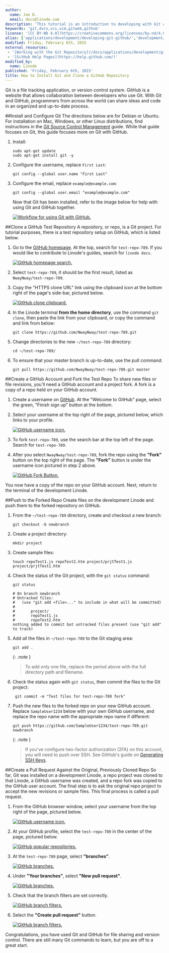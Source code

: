 ```yaml
---
author:
  name: Joe D.
  email: docs@linode.com
description: 'This tutorial is an introduction to developing with Git and GitHub with instructions on installing Git and creating your first GitHub test repository.'
keywords: 'git,dvcs,vcs,scm,gitweb,github'
license: '[CC BY-ND 4.0](https://creativecommons.org/licenses/by-nd/4.0)'
alias: ['applications/development/developing-git-github/','development/version-control/developing-git-github/']
modified: Friday, February 6th, 2015
external_resources:
 - '[Working with the Git Repository](/docs/applications/development/git-source-control-management#working-with-the-repository)'
 - '[GitHub Help Pages](https://help.github.com/)'
modified_by:
  name: Linode
published: 'Friday, February 6th, 2015'
title: How to Install Git and Clone a GitHub Repository
---
```


Git is a file tracking application, or version control system. GitHub is a website that allows collaboration between developers who use Git. With Git and GitHub, programmers from across the world can share ideas and code in an organized and up-to-date process.

##Install and Configure Git
The directions below are for Debian or Ubuntu. For installation on Mac, Windows, or other Linux distributions, find instructions in the  [Git Source Control Management](/docs/applications/development/git-source-control-management#installing-git) guide. While that guide focuses on Git, this guide focuses more on Git with GitHub.

1.  Install:

        sudo apt-get update
        sudo apt-get install git -y

2.  Configure the username, replace `First Last`:

        git config --global user.name "First Last"

3.  Configure the email, replace `example@example.com`:

        git config --global user.email "example@example.com"

    Now that Git has been installed, refer to the image below for help with using Git and GitHub together.

    [![Workflow for using Git with GitHub.](/docs/assets/git-github-workflow-650w.png)](/docs/assets/git-github-workflow-1000w.png)

##Clone a GitHub Test Repository
A repository, or repo, is a Git project. For tutorial purposes, there is a test repository setup on GitHub, which is listed below.

1.  Go to the [GitHub homepage](https://www.github.com). At the top, search for `test-repo-789`. If you would like to contribute to Linode's guides, search for `linode docs`.

    [![GitHub homepage search.](/docs/assets/github-search.png)](/docs/assets/github-search.png)

2.  Select `test-repo-789`, it should be the first result, listed as `NwayNway/test-repo-789`.

3.  Copy the "HTTPS clone URL" link using the clipboard icon at the bottom right of the page's side-bar, pictured below.

    [![GitHub clone clipboard.](/docs/assets/github-clone-arrow.png)](/docs/assets/github-clone-arrow.png)

4.  In the Linode terminal **from the home directory**, use the command `git clone`, then paste the link from your clipboard, or copy the command and link from below:

        git clone https://github.com/NwayNway/test-repo-789.git

5.  Change directories to the new `~/test-repo-789` directory:

        cd ~/test-repo-789/

5.  To ensure that your master branch is up-to-date, use the pull command:

        git pull https://github.com/NwayNway/test-repo-789.git master

##Create a GitHub Account and Fork the Test Repo
To share new files or file revisions, you'll need a GitHub account and a project fork. A fork is a copy of a repo held on your GitHub account. 

1.  Create a username on [GitHub](https://www.github.com). At the "Welcome to GitHub" page, select the green, "Finish sign up" button at the bottom. 

2.  Select your username at the top right of the page, pictured below, which links to your profile.

    [![GitHub username icon.](/docs/assets/github-sampleuser.png)](/docs/assets/github-sampleuser.png)

3.  To fork `test-repo-789`, use the search bar at the top left of the page. Search for `test-repo-789`. 

4. After you select `NwayNway/test-repo-789`, fork the repo using the **"Fork"** button on the top right of the page. The **"Fork"** button is under the username icon pictured in step 2 above.

    [![GitHub Fork Button.](/docs/assets/github-fork.png)](/docs/assets/github-fork.png)

You now have a copy of the repo on your GitHub account. Next, return to the terminal of the development Linode. 

##Push to the Forked Repo
Create files on the development Linode and push them to the forked repository on GitHub.

1.  From the `~/test-repo-789` directory, create and checkout a new branch:

        git checkout -b newbranch

2.  Create a project directory:

        mkdir project

3.  Create sample files:

        touch repoTest1.js repoTest2.htm project/prjtTest1.js project/prjtTest1.htm

4.  Check the status of the Git project, with the `git status` command:

        git status

        # On branch newbranch
        # Untracked files:
        #   (use "git add <file>..." to include in what will be committed)
        #
        #       project/
        #       repoTest1.js
        #       repoTest2.htm
        nothing added to commit but untracked files present (use "git add" to track)

5.  Add all the files in `~/test-repo-789` to the Git staging area:

        git add .

     {: .note }
    >
    > To add only one file, replace the period above with the full directory path and filename. 

6. Check the status again with `git status`, then commit the files to the Git project:

        git commit -m "Test files for test-repo-789 fork"

7.  Push the new files to the forked repo on your new GitHub account. Replace `SampleUser1234` below with your own GitHub username, and replace the repo name with the appropriate repo name if different:

        git push https://github.com/SampleUser1234/test-repo-789.git newbranch

    {: .note }
    > If you've configure two-factor authorization (2FA) on this account, you will need to push over SSH. See GitHub's guide on [Generating SSH Keys](https://help.github.com/articles/generating-ssh-keys/).

##Create a Pull Request Against the Original, Previously Cloned Repo
So far, Git was installed on a development Linode, a repo project was cloned to that Linode, a GitHub username was created, and a repo fork was copied to the GitHub user account. The final step is to ask the original repo project to accept the new revisions or sample files. This final process is called a pull request. 

1.  From the GitHub browser window, select your username from the top right of the page, pictured below. 

    [![GitHub username icon.](/docs/assets/github-sampleuser.png)](/docs/assets/github-sampleuser.png)

2.  At your GitHub profile, select the `test-repo-789` in the center of the page, pictured below. 

    [![GitHub popular repositories.](/docs/assets/github-popular-repositories.png)](/docs/assets/github-popular-repositories.png)

3.  At the `test-repo-789` page, select **"branches"**.

    [![GitHub branches.](/docs/assets/github-branches.png)](/docs/assets/github-branches.png)

4.  Under **"Your branches"**, select **"New pull request"**.

    [![GitHub branches.](/docs/assets/github-new-pull-request.png)](/docs/assets/github-new-pull-request.png)

5.  Check that the branch filters are set correctly.

    [![GitHub branch filters.](/docs/assets/github-branch-filters.png)](/docs/assets/github-branch-filters.png)

6.  Select the **"Create pull request"** button. 

    [![GitHub branch filters.](/docs/assets/github-create-pull-request.png)](/docs/assets/github-create-pull-request.png)


Congratulations, you have used Git and GitHub for file sharing and version control. There are still many Git commands to learn, but you are off to a great start.
